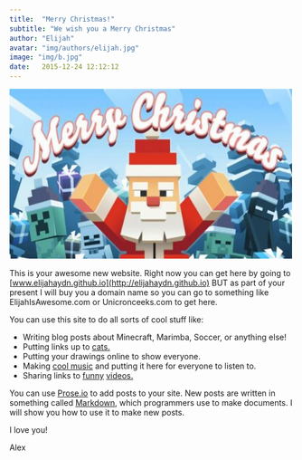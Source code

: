 ```yaml
---
title:  "Merry Christmas!"
subtitle: "We wish you a Merry Christmas"
author: "Elijah"
avatar: "img/authors/elijah.jpg"
image: "img/b.jpg"
date:   2015-12-24 12:12:12
---
```


<img src="/assets/merry2.jpg" width="500" height="300" alt="Minecraft merry Christmas">

This is your awesome new website. Right now you can get here by going to [www.elijahaydn.github.io](http://elijahaydn.github.io) BUT as part of your present I will buy you a domain name so you can go to something like ElijahIsAwesome.com or Unicronceeks.com to get here.  

You can use this site to do all sorts of cool stuff like:  

- Writing blog posts about Minecraft, Marimba, Soccer, or anything else!
- Putting links up to [cats.](http://www.nyan.cat/)
- Putting your drawings online to show everyone.
- Making [cool music](https://soundcloud.com/upload) and putting it here for everyone to listen to. 
- Sharing links to [funny](https://www.youtube.com/user/BYUTelevision) [videos.](https://www.youtube.com/watch?v=dQw4w9WgXcQ)  

You can use [Prose.io](http://prose.io/#elijahaydn) to add posts to your site. New posts are written in something called [Markdown](http://markdowntutorial.com/lesson/1/), which programmers use to make documents. I will show you how to use it to make new posts.  

I love you!  

Alex